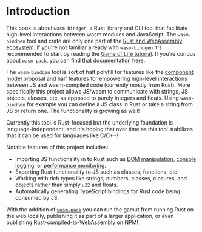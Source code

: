 # Introduction

This book is about `wasm-bindgen`, a Rust library and CLI tool that facilitate
high-level interactions between wasm modules and JavaScript. The `wasm-bindgen`
tool and crate are only one part of the [Rust and WebAssembly
ecosystem][rustwasm]. If you're not familiar already with `wasm-bindgen` it's
recommended to start by reading the [Game of Life tutorial][gol]. If you're
curious about `wasm-pack`, you can find that [documentation here][wasm-pack].

The `wasm-bindgen` tool is sort of half polyfill for features like the
[component model proposal][component-model] and half features for empowering high-level
interactions between JS and wasm-compiled code (currently mostly from Rust).
More specifically this project allows JS/wasm to communicate with strings, JS
objects, classes, etc, as opposed to purely integers and floats. Using
`wasm-bindgen` for example you can define a JS class in Rust or take a string
from JS or return one. The functionality is growing as well!

Currently this tool is Rust-focused but the underlying foundation is
language-independent, and it's hoping that over time as this tool stabilizes
that it can be used for languages like C/C++!

Notable features of this project includes:

* Importing JS functionality in to Rust such as [DOM manipulation][dom-ex],
  [console logging][console-log], or [performance monitoring][perf-ex].
* Exporting Rust functionality to JS such as classes, functions, etc.
* Working with rich types like strings, numbers, classes, closures, and objects
  rather than simply `u32` and floats.
* Automatically generating TypeScript bindings for Rust code being consumed by
  JS.

With the addition of [`wasm-pack`][wasm-pack] you can run the gamut from running Rust on
the web locally, publishing it as part of a larger application, or even
publishing Rust-compiled-to-WebAssembly on NPM!

[component-model]: https://github.com/WebAssembly/component-model
[dom-ex]: https://github.com/rustwasm/wasm-bindgen/tree/master/examples/dom
[console-log]: https://github.com/rustwasm/wasm-bindgen/tree/master/examples/console_log
[perf-ex]: https://github.com/rustwasm/wasm-bindgen/tree/master/examples/performance
[hello-online]: https://webassembly.studio/?f=gzubao6tg3
[rustwasm]: https://rustwasm.github.io/
[gol]: https://rustwasm.github.io/docs/book/
[wasm-pack]: https://rustwasm.github.io/docs/wasm-pack/
